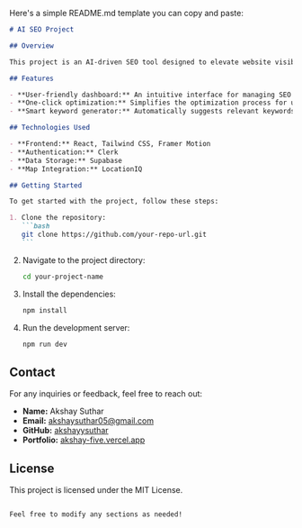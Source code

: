 Here's a simple README.md template you can copy and paste:

````markdown
# AI SEO Project

## Overview

This project is an AI-driven SEO tool designed to elevate website visibility effortlessly. With a user-friendly dashboard and powerful optimization features, it caters to businesses of all sizes, from startups to large enterprises.

## Features

- **User-friendly dashboard:** An intuitive interface for managing SEO tasks.
- **One-click optimization:** Simplifies the optimization process for users.
- **Smart keyword generator:** Automatically suggests relevant keywords to enhance content visibility.

## Technologies Used

- **Frontend:** React, Tailwind CSS, Framer Motion
- **Authentication:** Clerk
- **Data Storage:** Supabase
- **Map Integration:** LocationIQ

## Getting Started

To get started with the project, follow these steps:

1. Clone the repository:
   ```bash
   git clone https://github.com/your-repo-url.git
   ```
````

2. Navigate to the project directory:

   ```bash
   cd your-project-name
   ```

3. Install the dependencies:

   ```bash
   npm install
   ```

4. Run the development server:
   ```bash
   npm run dev
   ```

## Contact

For any inquiries or feedback, feel free to reach out:

- **Name:** Akshay Suthar
- **Email:** [akshaysuthar05@gmail.com](mailto:akshaysuthar05@gmail.com)
- **GitHub:** [akshayysuthar](https://github.com/akshayysuthar)
- **Portfolio:** [akshay-five.vercel.app](https://akshay-five.vercel.app/)

## License

This project is licensed under the MIT License.

```

Feel free to modify any sections as needed!
```
